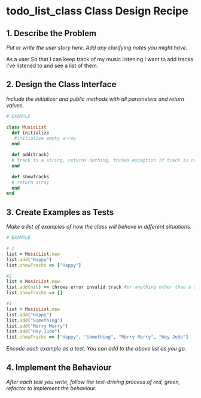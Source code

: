 # todo_list_class Class Design Recipe

## 1. Describe the Problem

_Put or write the user story here. Add any clarifying notes you might have._

As a user
So that I can keep track of my music listening
I want to add tracks I've listened to and see a list of them.

## 2. Design the Class Interface

_Include the initializer and public methods with all parameters and return values._

```ruby
# EXAMPLE

class MusicList
  def initialize
   #initialize empty array
  end 

  def add(track)
  # track is a string, returns nothing, throws exception if track is not valid
  end

  def showTracks
  # return array
  end
end 
```

## 3. Create Examples as Tests

_Make a list of examples of how the class will behave in different situations._

```ruby
# EXAMPLE

# 1
list = MusicList.new
list.add("Happy")
list.showTracks => ["Happy"]

#2
list = MusicList.new
list.add(nil) => throws error invalid track #or anything other than a string
list.showTracks => []

#3
list = MusicList.new
list.add("Happy")
list.add("Something")
list.add("Merry Merry")
list.add("Hey Jude")
list.showTracks => ["Happy", "Something", "Merry Merry", "Hey Jude"]


```

_Encode each example as a test. You can add to the above list as you go._

## 4. Implement the Behaviour

_After each test you write, follow the test-driving process of red, green, refactor to implement the behaviour._
